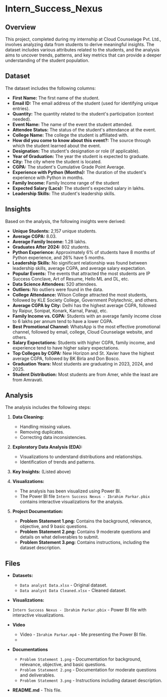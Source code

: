 # Intern_Success_Nexus

## Overview

This project, completed during my internship at Cloud Counselage Pvt. Ltd., involves analyzing data from students to derive meaningful insights. The dataset includes various attributes related to the students, and the analysis aims to uncover trends, patterns, and key metrics that can provide a deeper understanding of the student population.

## Dataset

The dataset includes the following columns:

- **First Name:** The first name of the student.
- **Email ID:** The email address of the student (used for identifying unique entries).
- **Quantity:** The quantity related to the student's participation (context needed).
- **Event Name:** The name of the event the student attended.
- **Attendee Status:** The status of the student's attendance at the event.
- **College Name:** The college the student is affiliated with.
- **How did you come to know about this event?:** The source through which the student learned about the event.
- **Designation:** The student's designation or role (if applicable).
- **Year of Graduation:** The year the student is expected to graduate.
- **City:** The city where the student is located.
- **CGPA:** The student's Cumulative Grade Point Average.
- **Experience with Python (Months):** The duration of the student's experience with Python in months.
- **Family Income:** Family Income range of the student
- **Expected Salary (Lacs):** The student's expected salary in lakhs.
- **Leadership Skills:** The student's leadership skills.

## Insights

Based on the analysis, the following insights were derived:

- **Unique Students:** 2,157 unique students.
- **Average CGPA:** 8.03.
- **Average Family Income:** 1.28 lakhs.
- **Graduates After 2024:** 802 students.
- **Python Experience:** Approximately 6% of students have 8 months of Python experience, and 26% have 5 months.
- **Leadership Skills:** No significant relationship was found between leadership skills, average CGPA, and average salary expectation.
- **Popular Events:** The events that attracted the most students are IP Success Conclave, Art of Resume, Hello ML and DL, etc.
- **Data Science Attendees:** 520 attendees.
- **Outliers:** No outliers were found in the data.
- **College Attendance:** Wilson College attracted the most students, followed by KLE Society College, Government Polytechnic, and others.
- **Average CGPA by City:** Delhi has the highest average CGPA, followed by Raipur, Sonipat, Konark, Karnal, Panaji, etc.
- **Family Income vs. CGPA:** Students with an average family income close to 6 lakhs per annum tend to have a lower CGPA.
- **Best Promotional Channel:** WhatsApp is the most effective promotional channel, followed by email, college, Cloud Counselage website, and others.
- **Salary Expectations:** Students with higher CGPA, family income, and experience tend to have higher salary expectations.
- **Top Colleges by CGPA:** New Horizon and St. Xavier have the highest average CGPA, followed by BK Birla and Don Bosco.
- **Graduation Years:** Most students are graduating in 2023, 2024, and 2025.
- **Student Distribution:** Most students are from Amer, while the least are from Amravati.

## Analysis

The analysis includes the following steps:

1. **Data Cleaning:**
   - Handling missing values.
   - Removing duplicates.
   - Correcting data inconsistencies.

2. **Exploratory Data Analysis (EDA):**
   - Visualizations to understand distributions and relationships.
   - Identification of trends and patterns.

3. **Key Insights:** (Listed above)

4. **Visualizations:**
   - The analysis has been visualized using Power BI.
   - The Power BI file `Intern Success Nexus - Ibrahim Parkar.pbix` contains interactive visualizations for the analysis.

5. **Project Documentation:**
   - **Problem Statement 1.png:** Contains the background, relevance, objective, and 9 basic questions.
   - **Problem Statement 2.png:** Contains 9 moderate questions and details on what deliverables to submit.
   - **Problem Statement 3.png:** Contains instructions, including the dataset description.

## Files

- **Datasets:**
  - `Data analyst Data.xlsx` - Original dataset.
  - `Data analyst Data Cleaned.xlsx` - Cleaned dataset.

- **Visualizations:**
 - `Intern Success Nexus - Ibrahim Parkar.pbix` - Power BI file with interactive visualizations.
   
- **Video**
  - Video - `Ibrahim Parkar.mp4` - Me presenting the Power BI file.
  - 
- **Documentations**
  - `Problem Statement 1.png` - Documentation for background, relevance, objective, and basic questions.
  - `Problem Statement 2.png` - Documentation for moderate questions and deliverables.
  - `Problem Statement 3.png` - Instructions including dataset description.
  
- **README.md** - This file.
